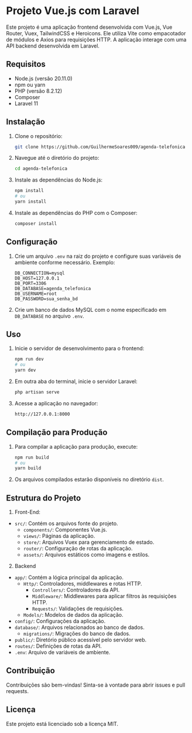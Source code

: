# Projeto Vue.js com Laravel

Este projeto é uma aplicação frontend desenvolvida com Vue.js, Vue Router, Vuex, TailwindCSS e Heroicons. Ele utiliza Vite como empacotador de módulos e Axios para requisições HTTP. A aplicação interage com uma API backend desenvolvida em Laravel.

## Requisitos

- Node.js (versão 20.11.0)
- npm ou yarn
- PHP (versão 8.2.12)
- Composer
- Laravel 11

## Instalação

1. Clone o repositório:

    ```bash
    git clone https://github.com/GuilhermeSoares009/agenda-telefonica
    ```

2. Navegue até o diretório do projeto:

    ```bash
    cd agenda-telefonica
    ```

3. Instale as dependências do Node.js:

    ```bash
    npm install
    # ou
    yarn install
    ```

4. Instale as dependências do PHP com o Composer:

    ```bash
    composer install
    ```

## Configuração

1. Crie um arquivo `.env` na raiz do projeto e configure suas variáveis de ambiente conforme necessário. Exemplo:

    ```env
    DB_CONNECTION=mysql
    DB_HOST=127.0.0.1
    DB_PORT=3306
    DB_DATABASE=agenda_telefonica
    DB_USERNAME=root
    DB_PASSWORD=sua_senha_bd
    ```

2. Crie um banco de dados MySQL com o nome especificado em `DB_DATABASE` no arquivo `.env`.


## Uso

1. Inicie o servidor de desenvolvimento para o frontend:

    ```bash
    npm run dev
    # ou
    yarn dev
    ```

2. Em outra aba do terminal, inicie o servidor Laravel:

    ```bash
    php artisan serve
    ```

3. Acesse a aplicação no navegador:

    ```bash
    http://127.0.0.1:8000
    ```

## Compilação para Produção

1. Para compilar a aplicação para produção, execute:

    ```bash
    npm run build
    # ou
    yarn build
    ```

2. Os arquivos compilados estarão disponíveis no diretório `dist`.

## Estrutura do Projeto

1. Front-End:

- `src/`: Contém os arquivos fonte do projeto.
  - `components/`: Componentes Vue.js.
  - `views/`: Páginas da aplicação.
  - `store/`: Arquivos Vuex para gerenciamento de estado.
  - `router/`: Configuração de rotas da aplicação.
  - `assets/`: Arquivos estáticos como imagens e estilos.

2. Backend
- `app/`: Contém a lógica principal da aplicação.
  - `Http/`: Controladores, middlewares e rotas HTTP.
    - `Controllers/`: Controladores da API.
    - `Middleware/`: Middlewares para aplicar filtros às requisições HTTP.
    - `Requests/`: Validações de requisições.
  - `Models/`: Modelos de dados da aplicação.
- `config/`: Configurações da aplicação.
- `database/`: Arquivos relacionados ao banco de dados.
  - `migrations/`: Migrações do banco de dados.
- `public/`: Diretório público acessível pelo servidor web.
- `routes/`: Definições de rotas da API.
- `.env`: Arquivo de variáveis de ambiente.

## Contribuição

Contribuições são bem-vindas! Sinta-se à vontade para abrir issues e pull requests.

## Licença

Este projeto está licenciado sob a licença MIT.
